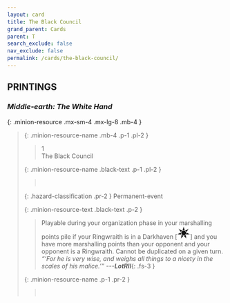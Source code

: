 ```yaml
---
layout: card
title: The Black Council
grand_parent: Cards
parent: T
search_exclude: false
nav_exclude: false
permalink: /cards/the-black-council/
---
```


## PRINTINGS


### _Middle-earth: The White Hand_

{: .minion-resource .mx-sm-4 .mx-lg-8 .mb-4 }
> {: .minion-resource-name .mb-4 .p-1 .pl-2 }
> > <div class="hazard-mp">1</div>
> > <div class="card-name">The Black Council</div>
>
> {: .minion-resource-name .black-text .p-1 .pl-2 }
> > &nbsp;
>
> {: .hazard-classification .pr-2 }
> Permanent-event
>
> {: .minion-resource-text .black-text .p-2 }
> > Playable during your organization phase in your marshalling points pile if your Ringwraith is in a Darkhaven \[![](/assets/images/dark-haven.svg)] and you have more marshalling points than your opponent and your opponent is a Ringwraith. Cannot be duplicated on a given turn. <br>_“‘For he is very wise, and weighs all things to a nicety in the scales of his malice.’”_ ***---&#65279;LotRII***{: .fs-3 } 
> 
> {: .minion-resource-name .p-1 .pr-2 }
> > <div class="card-shield"></div>
> > <div class="card-corruption-white">&nbsp;</div>
